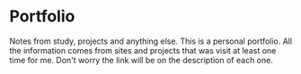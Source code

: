 # Portfolio
Notes from study, projects and anything else.
This is a personal portfolio. All the information comes from sites and projects that was visit at least one time for me. Don't worry the link will be on the description of each one.
